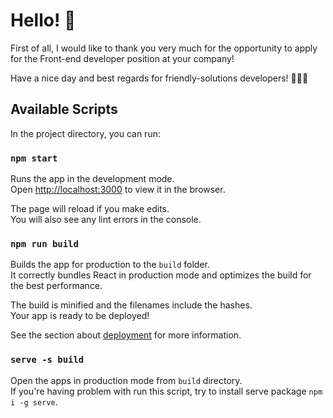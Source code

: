 # Hello! 👋

First of all, I would like to thank you very much for the opportunity to apply for the Front-end developer position at your company!

Have a nice day and best regards for friendly-solutions developers! 👨🏻‍💻

## Available Scripts

In the project directory, you can run:

### `npm start`

Runs the app in the development mode.\
Open [http://localhost:3000](http://localhost:3000) to view it in the browser.

The page will reload if you make edits.\
You will also see any lint errors in the console.

### `npm run build`

Builds the app for production to the `build` folder.\
It correctly bundles React in production mode and optimizes the build for the best performance.

The build is minified and the filenames include the hashes.\
Your app is ready to be deployed!

See the section about [deployment](https://facebook.github.io/create-react-app/docs/deployment) for more information.

### `serve -s build`

Open the apps in production mode from `build` directory.\
If you're having problem with run this script, try to install serve package `npm i -g serve`. 